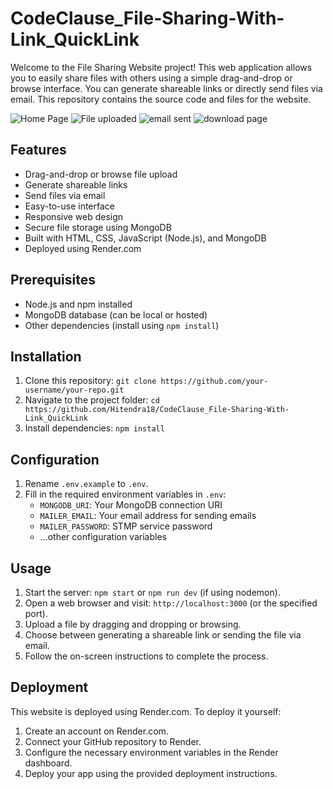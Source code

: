 # CodeClause_File-Sharing-With-Link_QuickLink

Welcome to the File Sharing Website project! This web application allows you to easily share files with others using a simple drag-and-drop or browse interface. You can generate shareable links or directly send files via email. This repository contains the source code and files for the website.

![Home Page](https://github.com/Hitendra18/CodeClause_File-Sharing-With-Link_QuickLink/assets/88924097/eefcb19b-72bd-49d1-9314-5e507f15486d)
![File uploaded](https://github.com/Hitendra18/CodeClause_File-Sharing-With-Link_QuickLink/assets/88924097/0068de0e-9e1d-4050-adb1-04be9942e443)
![email sent](https://github.com/Hitendra18/CodeClause_File-Sharing-With-Link_QuickLink/assets/88924097/69fd162e-679f-4b3c-b188-ab7f9b5a2951)
![download page](https://github.com/Hitendra18/CodeClause_File-Sharing-With-Link_QuickLink/assets/88924097/aca4ac67-bf6e-4ca5-8b9c-a29ef438c646)



## Features

- Drag-and-drop or browse file upload
- Generate shareable links
- Send files via email
- Easy-to-use interface
- Responsive web design
- Secure file storage using MongoDB
- Built with HTML, CSS, JavaScript (Node.js), and MongoDB
- Deployed using Render.com

## Prerequisites

- Node.js and npm installed
- MongoDB database (can be local or hosted)
- Other dependencies (install using `npm install`)

## Installation

1. Clone this repository: `git clone https://github.com/your-username/your-repo.git`
2. Navigate to the project folder: `cd https://github.com/Hitendra18/CodeClause_File-Sharing-With-Link_QuickLink`
3. Install dependencies: `npm install`

## Configuration

1. Rename `.env.example` to `.env`.
2. Fill in the required environment variables in `.env`:
   - `MONGODB_URI`: Your MongoDB connection URI
   - `MAILER_EMAIL`: Your email address for sending emails
   - `MAILER_PASSWORD`: STMP service password
   - ...other configuration variables

## Usage

1. Start the server: `npm start` or `npm run dev` (if using nodemon).
2. Open a web browser and visit: `http://localhost:3000` (or the specified port).
3. Upload a file by dragging and dropping or browsing.
4. Choose between generating a shareable link or sending the file via email.
5. Follow the on-screen instructions to complete the process.

## Deployment

This website is deployed using Render.com. To deploy it yourself:

1. Create an account on Render.com.
2. Connect your GitHub repository to Render.
3. Configure the necessary environment variables in the Render dashboard.
4. Deploy your app using the provided deployment instructions.
